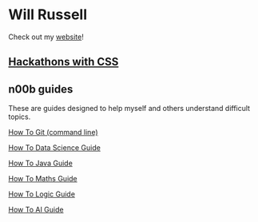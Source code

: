 # Will Russell

Check out my [website](https://will-russell.com)!

## [Hackathons with CSS](hackathons/index.md)




## n00b guides

These are guides designed to help myself and others understand difficult topics.

[How To Git (command line)](git/git.md)

[How To Data Science Guide](data-science/data-science-home.md)

[How To Java Guide](java/java-home.md)

[How To Maths Guide](maths/maths-home.md)

[How To Logic Guide](logic/definitions.md)

[How To AI Guide](ai/definitions.md)
